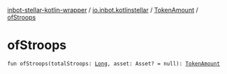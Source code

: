 [inbot-stellar-kotlin-wrapper](../../index.md) / [io.inbot.kotlinstellar](../index.md) / [TokenAmount](index.md) / [ofStroops](./of-stroops.md)

# ofStroops

`fun ofStroops(totalStroops: `[`Long`](https://kotlinlang.org/api/latest/jvm/stdlib/kotlin/-long/index.html)`, asset: Asset? = null): `[`TokenAmount`](index.md)